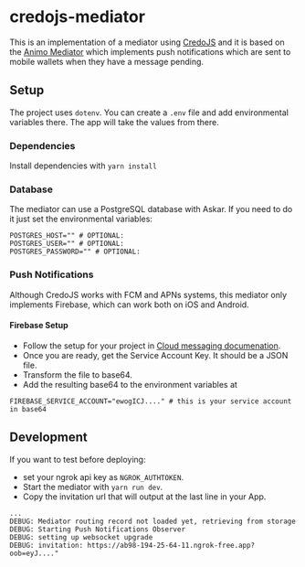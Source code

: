 # credojs-mediator

This is an implementation of a mediator using [CredoJS](https://credo.js.org) and it is based on the [Animo Mediator](https://github.com/animo/animo-mediator) which implements push notifications which are sent to mobile wallets when they have a message pending.

## Setup

The project uses `dotenv`. You can create a `.env` file and add environmental variables there. The app will take the values from there.

### Dependencies

Install dependencies with `yarn install`  

### Database

The mediator can use a PostgreSQL database with Askar. If you need to do it just set the environmental variables:

```
POSTGRES_HOST="" # OPTIONAL: 
POSTGRES_USER="" # OPTIONAL: 
POSTGRES_PASSWORD="" # OPTIONAL: 
```

### Push Notifications

Although CredoJS works with FCM and APNs systems, this mediator only implements Firebase, which can work both on iOS and Android.

#### Firebase Setup
- Follow the setup for your project in [Cloud messaging documenation](https://firebase.google.com/docs/cloud-messaging).
- Once you are ready, get the Service Account Key. It should be a JSON file.
- Transform the file to base64.
- Add the resulting base64 to the environment variables at

```
FIREBASE_SERVICE_ACCOUNT="ewogICJ...." # this is your service account in base64
```

## Development

If you want to test before deploying:
- set your ngrok api key as `NGROK_AUTHTOKEN`.
- Start the mediator with `yarn run dev`.
- Copy the invitation url that will output at the last line in your App.

```
...
DEBUG: Mediator routing record not loaded yet, retrieving from storage
DEBUG: Starting Push Notifications Observer
DEBUG: setting up websocket upgrade 
DEBUG: invitation: https://ab98-194-25-64-11.ngrok-free.app?oob=eyJ...."
```
